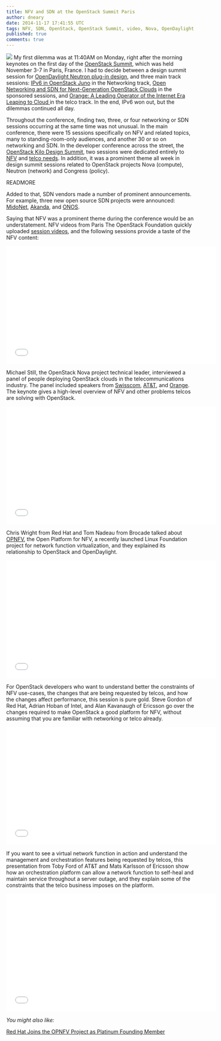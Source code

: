 ```yaml
---
title: NFV and SDN at the OpenStack Summit Paris
author: dneary
date: 2014-11-17 17:41:55 UTC
tags: NFV, SDN, OpenStack, OpenStack Summit, video, Nova, OpenDaylight
published: true
comments: true
---
```


![](blog/openstacksummit_button.jpg) My first dilemma was at 11:40AM on Monday, right after the morning keynotes on the first day of the [OpenStack Summit](https://www.openstack.org/summit/openstack-paris-summit-2014/), which was held November 3-7 in Paris, France. I had to decide between a design summit session for [OpenDaylight Neutron plug-in design](http://sched.co/1nfFPwC), and three main track sessions: [IPv6 in OpenStack Juno](http://sched.co/1qeOfm4) in the Networking track, [Open Networking and SDN for Next-Generation OpenStack Clouds](http://sched.co/1vI1m0I) in the sponsored sessions, and [ Orange: A Leading Operator of the Internet Era Leaping to Cloud ](http://sched.co/1qeRBFy) in the telco track. In the end, IPv6 won out, but the dilemmas continued all day.

Throughout the conference, finding two, three, or four networking or SDN sessions occurring at the same time was not unusual. In the main conference, there were 15 sessions specifically on NFV and related topics, many to standing-room-only audiences, and another 30 or so on networking and SDN. In the developer conference across the street, the [OpenStack Kilo Design Summit](http://kilodesignsummit.sched.org/), two sessions were dedicated entirely to [NFV](https://etherpad.openstack.org/p/kilo-nova-nfv) and [telco needs](https://etherpad.openstack.org/p/kilo-summit-ops-telco). In addition, it was a prominent theme all week in design summit sessions related to OpenStack projects Nova (compute), Neutron (network) and Congress (policy).

READMORE

Added to that,  SDN vendors made a number of prominent announcements. For example, three new open source SDN projects were announced: [MidoNet](http://midonet.org/), [Akanda](https://github.com/dreamhost/akanda), and [ONOS](http://onlab.us/).

Saying that NFV was a prominent theme during the conference would be an understatement. 
NFV videos from Paris
The  OpenStack Foundation quickly uploaded [session videos](https://www.openstack.org/summit/openstack-paris-summit-2014/session-videos/), and the following sessions provide a taste of the NFV content:

<iframe width="560" height="315" src="//www.youtube.com/embed/uBlE9GatNz4" frameborder="0" allowfullscreen></iframe>

Michael Still, the OpenStack Nova project technical leader, interviewed a panel of people deploying OpenStack clouds in the telecommunications industry. The panel included speakers from [Swisscom](http://www.swisscom.ch), [AT&T](http://www.att.com/), and [Orange](http://www.orange.com/en/home). The keynote gives a high-level overview of NFV and other problems telcos are solving with OpenStack. 

<iframe width="560" height="315" src="//www.youtube.com/embed/gyzMOeYjoQg" frameborder="0" allowfullscreen></iframe>

Chris Wright from Red Hat and Tom Nadeau from Brocade talked about [OPNFV](https://www.opnfv.org/), the Open Platform for NFV, a recently launched Linux Foundation project for network function virtualization, and they explained its relationship to OpenStack and OpenDaylight.


<iframe width="560" height="315" src="//www.youtube.com/embed/aQJ2du2UalA" frameborder="0" allowfullscreen></iframe>

For OpenStack developers who want to understand better the constraints of NFV use-cases, the changes that are being requested by telcos, and how the changes affect performance, this session is pure gold. Steve Gordon of Red Hat, Adrian Hoban of Intel, and Alan Kavanaugh of Ericsson go over the changes required to make OpenStack a good platform for NFV, without assuming that you are familiar with networking or telco already.

<iframe width="560" height="315" src="//www.youtube.com/embed/nqxKKJBCDjE" frameborder="0" allowfullscreen></iframe>

If you want to see a virtual network function in action and understand the management and orchestration features being requested by telcos, this presentation from Toby Ford of AT&T and Mats Karlsson of Ericsson show how an orchestration platform can allow a network function to self-heal and maintain service throughout a server outage, and they explain some of the constraints that the telco business imposes on the platform.

<iframe width="560" height="315" src="//www.youtube.com/embed/nqxKKJBCDjE" frameborder="0" allowfullscreen></iframe>

*You might also like:*

[Red Hat Joins the OPNFV Project as Platinum Founding Member](http://community.redhat.com/blog/2014/09/opnfv-launches/)